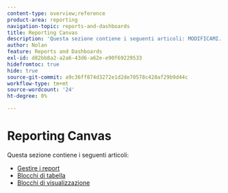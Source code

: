 ```yaml
---
content-type: overview;reference
product-area: reporting
navigation-topic: reports-and-dashboards
title: Reporting Canvas
description: 'Questa sezione contiene i seguenti articoli: MODIFICAMI.'
author: Nolan
feature: Reports and Dashboards
exl-id: d82bb8a2-a2a6-43d6-a62e-e90f69229533
hidefromtoc: true
hide: true
source-git-commit: a9c36ff874d3272e1d2de70578c420af29b9d44c
workflow-type: tm+mt
source-wordcount: '24'
ht-degree: 0%

---
```


# Reporting Canvas

Questa sezione contiene i seguenti articoli:

* [Gestire i report](../../reports-and-dashboards/reporting-canvas/manage-reports/manage-reports.md)
* [Blocchi di tabella](../../reports-and-dashboards/reporting-canvas/table-blocks/table-blocks.md)
* [Blocchi di visualizzazione](../../reports-and-dashboards/reporting-canvas/visualization-blocks/visualization-blocks.md)
